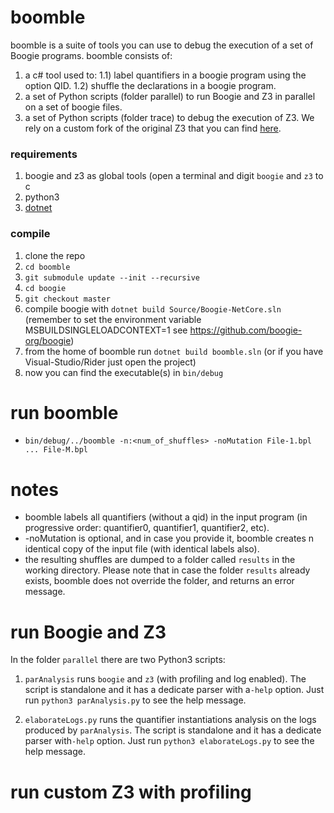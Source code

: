 # boomble
boomble is a suite of tools you can use to debug the execution of a set of Boogie programs.
boomble consists of:
1) a c# tool used to:
  1.1) label quantifiers in a boogie program using the option QID.
  1.2) shuffle the declarations in a boogie program.
2) a set of Python scripts (folder parallel) to run Boogie and Z3 in parallel on a set of boogie files.
3) a set of Python scripts (folder trace) to debug the execution of Z3. We rely on a custom fork of the original Z3
that you can find [here](https://github.com/rospoly/z3).

### requirements
1) boogie and z3 as global tools (open a terminal and digit `boogie` and `z3` to c
2) python3
3) [dotnet](https://docs.microsoft.com/en-us/dotnet/core/install/)

### compile
1) clone the repo
2) `cd boomble`
3) `git submodule update --init --recursive`
4) `cd boogie`
5) `git checkout master`
6) compile boogie with `dotnet build Source/Boogie-NetCore.sln` 
(remember to set the environment variable MSBUILDSINGLELOADCONTEXT=1 see https://github.com/boogie-org/boogie)
7) from the home of boomble run `dotnet build boomble.sln` (or if you have Visual-Studio/Rider just open the project)
8) now you can find the executable(s) in `bin/debug`

# run boomble
* `bin/debug/../boomble -n:<num_of_shuffles> -noMutation File-1.bpl ... File-M.bpl`

# notes
* boomble labels all quantifiers (without a qid) in the input program (in progressive order: quantifier0, quantifier1, quantifier2, etc).
* -noMutation is optional, and in case you provide it, boomble creates n identical copy of the input file (with identical labels also).
* the resulting shuffles are dumped to a folder called `results` in the working directory. 
Please note that in case the folder `results` already exists, boomble does not override the folder, and returns an error message. 

# run Boogie and Z3

In the folder `parallel` there are two Python3 scripts:

1) `parAnalysis` runs `boogie` and `z3` (with profiling and log enabled). The script is standalone and it has a dedicate parser with a`-help` option. Just run `python3 parAnalysis.py` to see the help message.

2) `elaborateLogs.py` runs the quantifier instantiations analysis on the logs produced by `parAnalysis`. The script is standalone and it has a dedicate parser with`-help` option. Just run `python3 elaborateLogs.py` to see the help message.

# run custom Z3 with profiling
